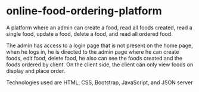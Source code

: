 # online-food-ordering-platform
A platform where an admin can create a food, read all foods created, read a single food, update a food, delete a food,  and read all ordered food.


The admin has access to a login page  that is not present on the home page, when he logs in,
he is directed to the admin page where he can create foods, edit food, delete food, he also can see
the foods created and the foods ordered by client.
On the client side, the client can only view foods on display and place order.

Technologies used are HTML, CSS, Bootstrap, JavaScript, and JSON server

